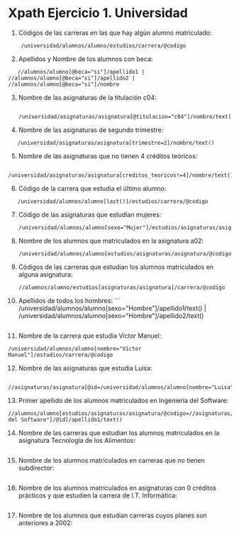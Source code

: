 # Xpath Ejercicio 1. Universidad
1.   Códigos de las carreras en las que hay algún alumno matriculado:
```
    /universidad/alumnos/alumno/estudios/carrera/@codigo
```
2. Apellidos y Nombre de los alumnos con beca:
 ```
    //alumnos/alumno[@beca="si"]/apellido1 | //alumnos/alumno[@beca="si"]/apellido2 | //alumnos/alumno[@beca="si"]/nombre
```
3. Nombre de las asignaturas de la titulación c04:
   ```
    /universidad/asignaturas/asignatura[@titulacion="c04"]/nombre/text()
   ```
4. Nombre de las asignaturas de segundo trimestre: 
```
   /universidad/asignaturas/asignatura[trimestre=2]/nombre/text()
```
5. Nombre de las asignaturas que no tienen 4 créditos teóricos:
```
   /universidad/asignaturas/asignatura[creditos_teoricos!=4]/nombre/text()
```
6. Código de la carrera que estudia el último alumno:
``` 
   /universidad/alumnos/alumno[last()]/estudios/carrera/@codigo 
```
7. Código de las asignaturas que estudian mujeres:
    ``` 
    /universidad/alumnos/alumno[sexo="Mujer"]/estudios/asignaturas/asignatura/@codigo
    ```
8. Nombre de los alumnos que matriculados en la asignatura a02:
    ```
    /universidad/alumnos/alumno[estudios/asignaturas/asignatura/@codigo="a02"]/nombre/text() 
    ```
9. Códigos de las carreras que estudian los alumnos matriculados en alguna asignatura:
    ``` 
    //alumnos/alumno/estudios[asignaturas/asignatura]/carrera/@codigo
    ```
10.  Apellidos de todos los hombres:
    ```
    /universidad/alumnos/alumno[sexo="Hombre"]/apellido1/text() | /universidad/alumnos/alumno[sexo="Hombre"]/apellido2/text()
     ```
11.  Nombre de la carrera que estudia Víctor Manuel:
```
/universidad/alumnos/alumno[nombre="Víctor Manuel"]/estudios/carrera/@codigo
```
12.  Nombre de las asignaturas que estudia Luisa:
   ``` 
    //asignaturas/asignatura[@id=/universidad/alumnos/alumno[nombre="Luisa"]/estudios/asignaturas/asignatura/@codigo]/nombre/text()
   ```
13.  Primer apellido de los alumnos matriculados en Ingeniería del Software:
   ``` 
   //alumnos/alumno[estudios/asignaturas/asignatura/@codigo=//asignaturas/asignatura[nombre="Ingeniería del Software"]/@id]/apellido1/text()
   ```
14.  Nombre de las carreras que estudian los alumnos matriculados en la asignatura Tecnología de los Alimentos:
   ```

   ```
  
15.   Nombre de los alumnos matriculados en carreras que no tienen subdirector:
   ```

   ```
    
16.   Nombre de los alumnos matriculados en asignaturas con 0 créditos prácticos y que estudien la carrera de I.T. Informática: 
``` 

```
17.   Nombre de los alumnos que estudian carreras cuyos planes son anteriores a 2002: 
```

```

